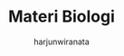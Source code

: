 ---
title: Materi Biologi
author: harjunwiranata
description: Materi biologi kelas X semester 1
tags: ['Biologi', 'Kelas X', 'Tumbuhan']
---